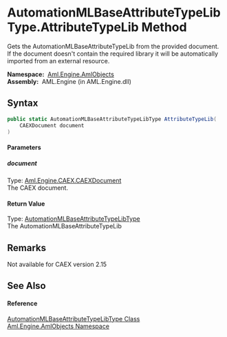AutomationMLBaseAttributeTypeLibType.AttributeTypeLib Method
============================================================
Gets the AutomationMLBaseAttributeTypeLib from the provided document. If the document doesn't contain the required library it will be automatically imported from an external resource.

  **Namespace:**  [Aml.Engine.AmlObjects][1]  
  **Assembly:**  AML.Engine (in AML.Engine.dll)

Syntax
------

```csharp
public static AutomationMLBaseAttributeTypeLibType AttributeTypeLib(
	CAEXDocument document
)
```

#### Parameters

##### *document*
Type: [Aml.Engine.CAEX.CAEXDocument][2]  
The CAEX document.

#### Return Value
Type: [AutomationMLBaseAttributeTypeLibType][3]  
The AutomationMLBaseAttributeTypeLib

Remarks
-------
Not available for CAEX version 2.15

See Also
--------

#### Reference
[AutomationMLBaseAttributeTypeLibType Class][3]  
[Aml.Engine.AmlObjects Namespace][1]  

[1]: ../README.md
[2]: ../../Aml.Engine.CAEX/CAEXDocument/README.md
[3]: README.md
[4]: https://www.automationml.org
[5]: ../../icons/logoShade.png